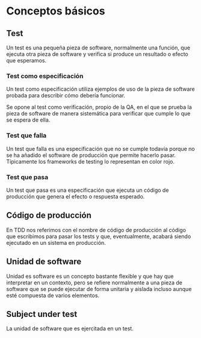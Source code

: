 # Conceptos básicos

## Test

Un test es una pequeña pieza de software, normalmente una función, que ejecuta otra pieza de software y verifica si produce un resultado o efecto que esperamos.

### Test como especificación

Un test como especificación utiliza ejemplos de uso de la pieza de software probada para describir cómo debería funcionar.

Se opone al test como verificación, propio de la QA, en el que se prueba la pieza de software de manera sistemática para verificar que cumple lo que se espera de ella.

### Test que falla
 
Un test que falla es una especificación que no se cumple todavía porque no se ha añadido el software de producción que permite hacerlo pasar. Típicamente los frameworks de testing lo representan en color rojo.

### Test que pasa

Un test que pasa es una especificación que ejecuta un código de producción que genera el efecto o respuesta esperado.

## Código de producción

En TDD nos referimos con el nombre de código de producción al código que escribimos para pasar los tests y que, eventualmente, acabará siendo ejecutado en un sistema en producción.

## Unidad de software

Unidad es software es un concepto bastante flexible y que hay que interpretar en un contexto, pero se refiere normalmente a una pieza de software que se puede ejecutar de forma unitaria y aislada incluso aunque esté compuesta de varios elementos.

## Subject under test

La unidad de software que es ejercitada en un test.
